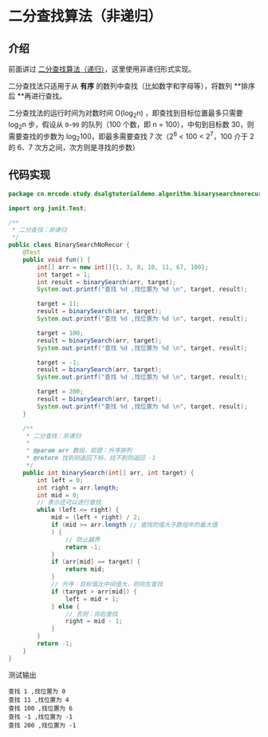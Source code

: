 # 二分查找算法（非递归）

## 介绍

前面讲过 [二分查找算法（递归）](../08/02.md)，这里使用非递归形式实现。

二分查找法只适用于从 **有序** 的数列中查找（比如数字和字母等），将数列 **排序后 **再进行查找。

二分查找法的运行时间为对数时间 O(log<sub>2</sub>n) ，即查找到目标位置最多只需要 log<sub>2</sub>n 步，假设从 `0~99` 的队列（100 个数，即 n = 100），中旬到目标数 30，则需要查找的步数为 log<sub>2</sub>100，即最多需要查找 7 次（2<sup>6</sup> < 100 < 2<sup>7</sup>，100 介于 2 的 6、7 次方之间，次方则是寻找的步数）

## 代码实现

```java
package cn.mrcode.study.dsalgtutorialdemo.algorithm.binarysearchnorecursion;

import org.junit.Test;

/**
 * 二分查找：非递归
 */
public class BinarySearchNoRecur {
    @Test
    public void fun() {
        int[] arr = new int[]{1, 3, 8, 10, 11, 67, 100};
        int target = 1;
        int result = binarySearch(arr, target);
        System.out.printf("查找 %d ,找位置为 %d \n", target, result);

        target = 11;
        result = binarySearch(arr, target);
        System.out.printf("查找 %d ,找位置为 %d \n", target, result);

        target = 100;
        result = binarySearch(arr, target);
        System.out.printf("查找 %d ,找位置为 %d \n", target, result);

        target = -1;
        result = binarySearch(arr, target);
        System.out.printf("查找 %d ,找位置为 %d \n", target, result);

        target = 200;
        result = binarySearch(arr, target);
        System.out.printf("查找 %d ,找位置为 %d \n", target, result);
    }

    /**
     * 二分查找：非递归
     *
     * @param arr 数组，前提：升序排列
     * @return 找到则返回下标，找不到则返回 -1
     */
    public int binarySearch(int[] arr, int target) {
        int left = 0;
        int right = arr.length;
        int mid = 0;
        // 表示还可以进行查找
        while (left <= right) {
            mid = (left + right) / 2;
            if (mid >= arr.length // 查找的值大于数组中的最大值
            ) {
                // 防止越界
                return -1;
            }
            if (arr[mid] == target) {
                return mid;
            }
            // 升序：目标值比中间值大，则向左查找
            if (target > arr[mid]) {
                left = mid + 1;
            } else {
                // 否则：向右查找
                right = mid - 1;
            }
        }
        return -1;
    }
}

```

测试输出

```
查找 1 ,找位置为 0 
查找 11 ,找位置为 4 
查找 100 ,找位置为 6 
查找 -1 ,找位置为 -1 
查找 200 ,找位置为 -1 
```

